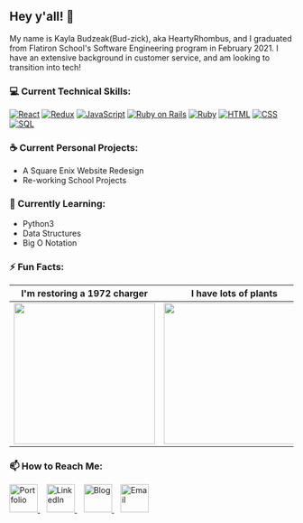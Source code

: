 ## Hey y'all! 👋
My name is Kayla Budzeak(Bud-zick), aka HeartyRhombus, and I graduated from Flatiron School's Software Engineering program in February 2021. I have an extensive background in customer service, and am looking to transition into tech!

### 💻 Current Technical Skills:
[![React](https://img.shields.io/badge/React-blue?logo=react&logoColor=white)](https://reactjs.org/)
[![Redux](https://img.shields.io/badge/Redux-blueviolet?logo=redux&logoColor=white)](https://redux.js.org/)
[![JavaScript](https://img.shields.io/badge/JavaScript-yellow?logo=javascript&logoColor=white)]()
[![Ruby on Rails](https://img.shields.io/badge/Ruby%20On%20Rails-red)](https://rubyonrails.org/)
[![Ruby](https://img.shields.io/badge/Ruby-red?logo=ruby&logoColor=white)](https://www.ruby-lang.org/en/)
[![HTML](https://img.shields.io/badge/HTML-red)](https://html.spec.whatwg.org/)
[![CSS](https://img.shields.io/badge/CSS-blue)](https://www.w3.org/TR/CSS/#css)
[![SQL](https://img.shields.io/badge/SQLite-blue?logo=sqlite&logoColor=white)](https://www.sqlite.org/index.html)
### ☕ Current Personal Projects:
- A Square Enix Website Redesign
- Re-working School Projects
<!-- A Curly Hair iOS App -->
### 🌱 Currently Learning:
- Python3
- Data Structures
- Big O Notation
### ⚡ Fun Facts:
I'm restoring a 1972 charger | I have lots of plants | I love to bake
:---: | :---: | :---:
<img src="https://user-images.githubusercontent.com/68920883/130845573-00285ff4-0c1f-4e2a-beb9-6d65d1e78150.jpg" height="250px" /> | <img src="https://user-images.githubusercontent.com/68920883/130845127-f7b1c8b2-e85c-417b-b7a9-bda3544d9b59.JPG" height="250px" /> | <img src="https://user-images.githubusercontent.com/68920883/130842038-e58972f7-5f8a-4cf9-8c9e-10a36c02b490.jpeg" height="250px" />

### 📫 How to Reach Me:
<a href="https://heartyrhombus.github.io">
  <img src="https://user-images.githubusercontent.com/68920883/130851872-9fc3d2a8-788a-47e5-9132-6976a980005f.png" title="Portfolio" alt="Portfolio" height="50px" />
</a>&nbsp;&nbsp;
<a href="https://www.linkedin.com/in/KaylaBudzeak">
  <img src="https://user-images.githubusercontent.com/68920883/130850537-32ddb9ea-c7da-428c-b92b-d86742d5016e.png" title="LinkedIn" alt="LinkedIn" height="50px" />
</a>&nbsp;&nbsp;
<a href="https://heartyrhombus.medium.com">
  <img src="https://user-images.githubusercontent.com/68920883/130850450-94623658-7010-4b9b-8bad-ac94321aa939.png" title="Blog" alt="Blog" height="50px" />
</a>&nbsp;&nbsp;
<a href="mailto:kayla.budzeak@icloud.com" >
  <img src="https://user-images.githubusercontent.com/68920883/130850056-9eb0c306-8519-4a61-856f-d3ae25f5b4e4.png" title="Email" alt="Email" height="50px" />
</a>

<!--
**HeartyRhombus/HeartyRhombus** is a ✨ _special_ ✨ repository because its `README.md` (this file) appears on your GitHub profile.

Here are some ideas to get you started:

- 🔭 I’m currently working on ...
- 🌱 I’m currently learning ...
- 👯 I’m looking to collaborate on ...
- 🤔 I’m looking for help with ...
- 💬 Ask me about ...
- 📫 How to reach me: ...
- 😄 Pronouns: ...
- ⚡ Fun fact: ...
-->
